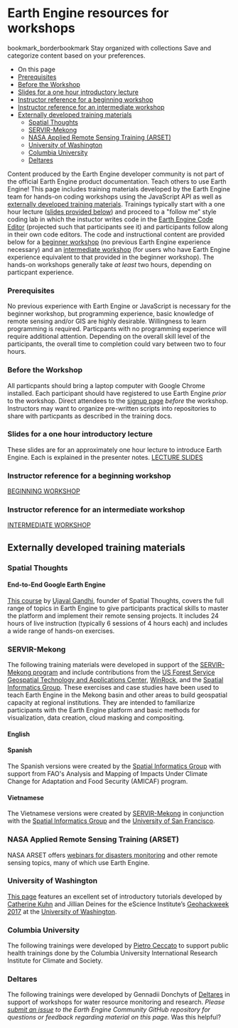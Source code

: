  
#  Earth Engine resources for workshops 
bookmark_borderbookmark Stay organized with collections  Save and categorize content based on your preferences.
  * On this page
  * [Prerequisites](https://developers.google.com/earth-engine/tutorials/ttt#prerequisites)
  * [Before the Workshop](https://developers.google.com/earth-engine/tutorials/ttt#before-the-workshop)
  * [Slides for a one hour introductory lecture](https://developers.google.com/earth-engine/tutorials/ttt#slides-for-a-one-hour-introductory-lecture)
  * [Instructor reference for a beginning workshop](https://developers.google.com/earth-engine/tutorials/ttt#instructor-reference-for-a-beginning-workshop)
  * [Instructor reference for an intermediate workshop](https://developers.google.com/earth-engine/tutorials/ttt#instructor-reference-for-an-intermediate-workshop)
  * [Externally developed training materials](https://developers.google.com/earth-engine/tutorials/ttt#externally-developed-training-materials)
    * [Spatial Thoughts](https://developers.google.com/earth-engine/tutorials/ttt#spatial-thoughts)
    * [SERVIR-Mekong](https://developers.google.com/earth-engine/tutorials/ttt#servir-mekong)
    * [ NASA Applied Remote Sensing Training (ARSET) ](https://developers.google.com/earth-engine/tutorials/ttt#nasa-applied-remote-sensing-training-arset)
    * [University of Washington](https://developers.google.com/earth-engine/tutorials/ttt#university-of-washington)
    * [Columbia University](https://developers.google.com/earth-engine/tutorials/ttt#columbia-university)
    * [Deltares](https://developers.google.com/earth-engine/tutorials/ttt#deltares)


Content produced by the Earth Engine developer community is not part of the official Earth Engine product documentation. 
Teach others to use Earth Engine! This page includes training materials developed by the Earth Engine team for hands-on coding workshops using the JavaScript API as well as [externally developed training materials](https://developers.google.com/earth-engine/tutorials/ttt#externally-developed-training-materials). Trainings typically start with a one hour lecture ([slides provided below](https://developers.google.com/earth-engine/tutorials/ttt#slides-for-a-one-hour-introductory-lecture)) and proceed to a "follow me" style coding lab in which the instuctor writes code in the [Earth Engine Code Editor](https://developers.google.com/earth-engine/tutorials/code.earthengine.google.com) (projected such that participants see it) and participants follow along in their own code editors. The code and instructional content are provided below for a [beginner workshop](https://developers.google.com/earth-engine/tutorials/ttt#instructor-reference-for-a-beginning-workshop) (no previous Earth Engine experience necessary) and an [intermediate workshop](https://developers.google.com/earth-engine/tutorials/ttt#instructor-reference-for-an-intermediate-workshop) (for users who have Earth Engine experience equivalent to that provided in the beginner workshop). The hands-on workshops generally take _at least_ two hours, depending on particpant experience.
### Prerequisites
No previous experience with Earth Engine or JavaScript is necessary for the beginner workshop, but programming experience, basic knowledge of remote sensing and/or GIS are highly desirable. Willingness to learn programming is required. Particpants with no programming experience will require additional attention. Depending on the overall skill level of the participants, the overall time to completion could vary between two to four hours.
### Before the Workshop
All particpants should bring a laptop computer with Google Chrome installed. Each participant should have registered to use Earth Engine _prior_ to the workshop. Direct attendees to the [signup page](https://signup.earthengine.google.com/#/) _before_ the workshop. Instructors may want to organize pre-written scripts into repositories to share with particpants as described in the training docs.
### Slides for a one hour introductory lecture
These slides are for an approximately one hour lecture to introduce Earth Engine. Each is explained in the presenter notes.
[LECTURE SLIDES](https://docs.google.com/presentation/d/1hT9q6kWigM1MM3p7IEcvNQlpPvkedW-lgCCrIqbNeis)
### Instructor reference for a beginning workshop
[BEGINNING WORKSHOP](https://docs.google.com/document/d/1ZxRKMie8dfTvBmUNOO0TFMkd7ELGWf3WjX0JvESZdOE)
### Instructor reference for an intermediate workshop
[INTERMEDIATE WORKSHOP](https://docs.google.com/document/d/1keJGLN-j5H5B-kQXdwy0ryx6E8j2D9KZVEUD-v9evys)
## Externally developed training materials
### Spatial Thoughts
#### End-to-End Google Earth Engine
[This course](https://spatialthoughts.com/courses/google-earth-engine/) by [Ujaval Gandhi](https://spatialthoughts.com/about/), founder of Spatial Thoughts, covers the full range of topics in Earth Engine to give participants practical skills to master the platform and implement their remote sensing projects.
It includes 24 hours of live instruction (typically 6 sessions of 4 hours each) and includes a wide range of hands-on exercises.
### SERVIR-Mekong
The following training materials were developed in support of the [SERVIR-Mekong program](https://servir.adpc.net/) and include contributions from the [US Forest Service Geospatial Technology and Applications Center](https://www.fs.fed.us/gstc/), [WinRock](https://www.winrock.org/), and the [Spatial Informatics Group](https://sig-gis.com/). These exercises and case studies have been used to teach Earth Engine in the Mekong basin and other areas to build geospatial capacity at regional institutions. They are intended to familiarize participants with the Earth Engine platform and basic methods for visualization, data creation, cloud masking and compositing.
#### English
#### Spanish
The Spanish versions were created by the [Spatial Informatics Group](https://sig-gis.com/) with support from FAO's Analysis and Mapping of Impacts Under Climate Change for Adaptation and Food Security (AMICAF) program.
#### Vietnamese
The Vietnamese versions were created by [SERVIR-Mekong](https://servir.adpc.net/) in conjunction with the [Spatial Informatics Group](https://sig-gis.com/) and the [University of San Francisco](https://www.usfca.edu/).
###  NASA Applied Remote Sensing Training (ARSET) 
NASA ARSET offers [webinars for disasters monitoring](https://arset.gsfc.nasa.gov/disasters/webinars) and other remote sensing topics, many of which use Earth Engine. 
### University of Washington
[This page](https://geohackweek.github.io/GoogleEarthEngine/) features an excellent set of introductory tutorials developed by [Catherine Kuhn](http://www.thebutmanlab.com/catherine-kuhn/) and Jillian Deines for the eScience Institute’s [Geohackweek 2017](https://geohackweek.github.io/ghw2017/) at the [University of Washington](https://www.washington.edu/).
### Columbia University
The following trainings were developed by [Pietro Ceccato](http://iri.columbia.edu/contact/staff-directory/pietro-ceccato/) to support public health trainings done by the Columbia University International Research Institute for Climate and Society.
### Deltares
The following trainings were developed by Gennadii Donchyts of [Deltares](https://www.deltares.nl/en/) in support of workshops for water resource monitoring and research.
_Please[ submit an issue](https://github.com/google/earthengine-community/issues/new) to the Earth Engine Community GitHub repository for questions or feedback regarding material on this page._
Was this helpful?
